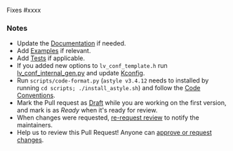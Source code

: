 Fixes #xxxx <!-- E.g. Fixes #1234 to reference the fixed issue. Can be removed if there is no related issue -->

<!-- A clear and concise description of what the bug or new feature is.-->

### Notes

- Update the [Documentation](https://github.com/lvgl/lvgl/tree/master/docs) if needed.
- Add [Examples](https://github.com/lvgl/lvgl/tree/master/examples) if relevant.
- Add [Tests](https://github.com/lvgl/lvgl/blob/master/tests/README.md) if applicable.
- If you added new options to `lv_conf_template.h`
  run [lv_conf_internal_gen.py](https://github.com/lvgl/lvgl/blob/master/scripts/lv_conf_internal_gen.py) and
  update [Kconfig](https://github.com/lvgl/lvgl/blob/master/Kconfig).
- Run `scripts/code-format.py` (`astyle v3.4.12` needs to installed by running `cd scripts; ./install_astyle.sh`) and
  follow the [Code Conventions](https://docs.lvgl.io/master/CODING_STYLE.html).
- Mark the Pull request
  as [Draft](https://docs.github.com/en/pull-requests/collaborating-with-pull-requests/proposing-changes-to-your-work-with-pull-requests/changing-the-stage-of-a-pull-request)
  while you are working on the first version, and mark is as _Ready_ when it's ready for review.
- When changes were
  requested, [re-request review](https://docs.github.com/en/pull-requests/collaborating-with-pull-requests/proposing-changes-to-your-work-with-pull-requests/requesting-a-pull-request-review)
  to notify the maintainers.
- Help us to review this Pull Request! Anyone
  can [approve or request changes](https://docs.github.com/en/pull-requests/collaborating-with-pull-requests/reviewing-changes-in-pull-requests/approving-a-pull-request-with-required-reviews).
